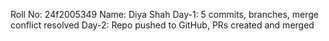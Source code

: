 Roll No: 24f2005349 
Name: Diya Shah 
Day-1: 5 commits, branches, merge conflict resolved 
Day-2: Repo pushed to GitHub, PRs created and merged 
